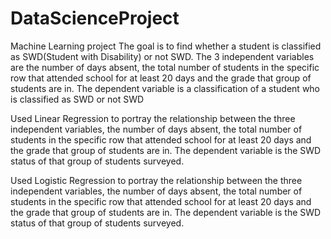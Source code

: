 # DataScienceProject
Machine Learning project
The goal is to find whether a student is classified as SWD(Student with Disability) or not SWD. The 3 independent variables are the number of days absent, the total number of students in the specific row that attended school for at least 20 days and the grade that group of students are in.
The dependent variable is a classification of a student who is classified as SWD or not SWD

Used Linear Regression to portray the relationship between the three independent variables, the number of days absent, the total number of students in the specific row that attended school for at least 20 days and the grade that group of students are in. The dependent variable is the SWD status of that group of students surveyed.

Used Logistic Regression to portray the relationship between the three independent variables, the number of days absent, the total number of students in the specific row that attended school for at least 20 days and the grade that group of students are in. The dependent variable is the SWD status of that group of students surveyed.
